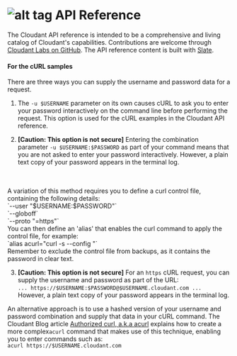 # ![alt tag](images/apireference_icon.png) API Reference

The Cloudant API reference is intended to be a comprehensive and living catalog of Cloudant's capabilities.
Contributions are welcome through [Cloudant Labs on GitHub](https://github.com/cloudant-labs/slate).
The API reference content is built with [Slate](https://github.com/tripit/slate).

#### For the cURL samples

There are three ways you can supply the username and password data for a request.

1.	The `-u $USERNAME` parameter on its own causes
cURL to ask you to enter your password interactively on the command line before performing the request. This option is used for the cURL examples in the Cloudant API reference.

2.	**[Caution: This option is not secure]** Entering the combination parameter `-u $USERNAME:$PASSWORD` as part of your command means that you are not asked to enter your password interactively.
However, a plain text copy of your password appears in the terminal log.
<br/>
<br/>
A variation of this method requires you to define a curl control file,
containing the following details:<br/>
	`--user "$USERNAME:$PASSWORD"`<br/>
	`--globoff`<br/>
	`--proto "=https"`<br/>
You can then define an 'alias' that enables the curl command to apply the control file,
for example:<br/>
	`alias acurl="curl -s --config <full_path_and_name_of_config_file> "`<br/>
Remember to exclude the control file from backups,
as it contains the password in clear text.

3.	**[Caution: This option is not secure]** For an `https` cURL request, you can supply the username and password as part of the URL:<br/>`... https://$USERNAME:$PASSWORD@$USERNAME.cloudant.com ...`<br/>However, a plain text copy of your password appears in the terminal log.

An alternative approach is to use a hashed version of your username and password combination and supply that data in your cURL command.
The Cloudant Blog article [Authorized curl, a.k.a acurl](https://cloudant.com/blog/authorized-curl-a-k-a-acurl) explains how to create a more complex`acurl` command that makes use of this technique,
enabling you to enter commands such as:<br/>
	`acurl https://$USERNAME.cloudant.com`

